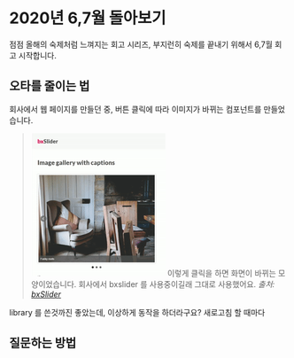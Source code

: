 # 2020년 6,7월 돌아보기

점점 올해의 숙제처럼 느껴지는 회고 시리즈, 부지런히 숙제를 끝내기 위해서 6,7월 회고 시작합니다.

## 오타를 줄이는 법

회사에서 웹 페이지를 만들던 중, 버튼 클릭에 따라 이미지가 바뀌는 컴포넌트를 만들었습니다.

> ![slide example Image](../img/example_bxslider.gif)
> 이렇게 클릭을 하면 화면이 바뀌는 모양이었습니다. 회사에서 bxslider 를 사용중이길래 그대로 사용했어요.
> *출처: [bxSlider](https://bxslider.com/examples/image-slideshow-captions/)*

library 를 쓴것까진 좋았는데, 이상하게 동작을 하더라구요? 새로고침 할 때마다 

## 질문하는 방법

